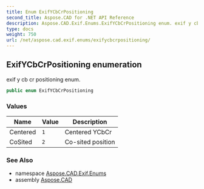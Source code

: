 ```yaml
---
title: Enum ExifYCbCrPositioning
second_title: Aspose.CAD for .NET API Reference
description: Aspose.CAD.Exif.Enums.ExifYCbCrPositioning enum. exif y cb cr positioning enum
type: docs
weight: 750
url: /net/aspose.cad.exif.enums/exifycbcrpositioning/
---
```

## ExifYCbCrPositioning enumeration

exif y cb cr positioning enum.

```csharp
public enum ExifYCbCrPositioning
```

### Values

| Name | Value | Description |
| --- | --- | --- |
| Centered | `1` | Centered YCbCr |
| CoSited | `2` | Co-sited position |

### See Also

* namespace [Aspose.CAD.Exif.Enums](../../aspose.cad.exif.enums/)
* assembly [Aspose.CAD](../../)


